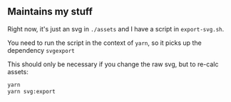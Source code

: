 ## Maintains my stuff

Right now, it's just an svg in `./assets` and I have a script in `export-svg.sh`.

You need to run the script in the context of `yarn`, so it picks up the dependency `svgexport`

This should only be necessary if you change the raw svg, but to re-calc assets:

```sh
yarn
yarn svg:export
```
